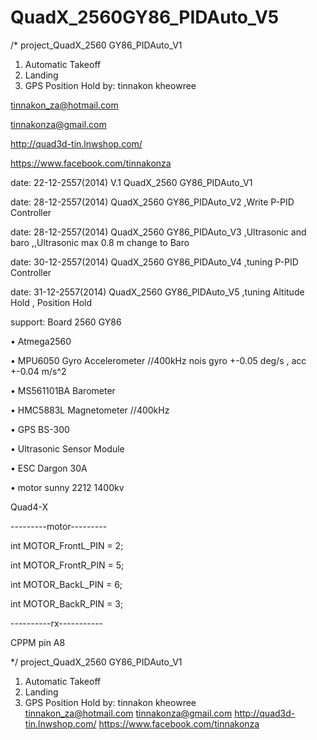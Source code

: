 QuadX_2560GY86_PIDAuto_V5
=========================
/*
project_QuadX_2560 GY86_PIDAuto_V1 

1. Automatic  Takeoff 
2. Landing
3. GPS Position Hold
by: tinnakon kheowree  

tinnakon_za@hotmail.com

tinnakonza@gmail.com

http://quad3d-tin.lnwshop.com/

https://www.facebook.com/tinnakonza

date: 22-12-2557(2014)  V.1 QuadX_2560 GY86_PIDAuto_V1

date: 28-12-2557(2014)      QuadX_2560 GY86_PIDAuto_V2   ,Write P-PID Controller

date: 28-12-2557(2014)      QuadX_2560 GY86_PIDAuto_V3   ,Ultrasonic and baro ,,Ultrasonic max 0.8 m change to Baro

date: 30-12-2557(2014)      QuadX_2560 GY86_PIDAuto_V4   ,tuning P-PID Controller

date: 31-12-2557(2014)      QuadX_2560 GY86_PIDAuto_V5   ,tuning Altitude Hold , Position Hold

support:  Board 2560  GY86

• Atmega2560

• MPU6050 Gyro Accelerometer //400kHz nois gyro +-0.05 deg/s , acc +-0.04 m/s^2

• MS561101BA Barometer

• HMC5883L Magnetometer //400kHz

• GPS BS-300

• Ultrasonic Sensor Module

• ESC Dargon 30A

• motor sunny 2212 1400kv 

Quad4-X

---------motor---------

int MOTOR_FrontL_PIN = 2;

int MOTOR_FrontR_PIN = 5;

int MOTOR_BackL_PIN = 6;

int MOTOR_BackR_PIN = 3;

----------rx-----------        

CPPM pin A8

*/
project_QuadX_2560 GY86_PIDAuto_V1  
1. Automatic  Takeoff 
2. Landing
3. GPS Position Hold
by: tinnakon kheowree  
tinnakon_za@hotmail.com
tinnakonza@gmail.com
http://quad3d-tin.lnwshop.com/
https://www.facebook.com/tinnakonza
